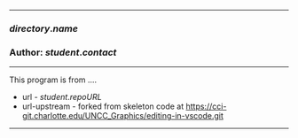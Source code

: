 *******************************************************************************
### $directory.name$

### Author:  $student.contact$
*******************************************************************************

This program is from ....

- url - $student.repoURL$
- url-upstream - forked from skeleton code at https://cci-git.charlotte.edu/UNCC_Graphics/editing-in-vscode.git 
*******************************************************************************                                                                               
                                                                               
                                                                               
                                                                               
                                                                               
